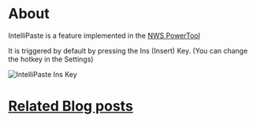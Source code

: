 # About

IntelliPaste is a feature implemented in the [NWS PowerTool](NWS-PowerTool)

It is triggered by default by pressing the Ins (Insert) Key. (You can change the hotkey in the Settings)

![IntelliPaste Ins Key](/img/intellipaste_ins_key.png)

# [Related Blog posts](https://tdalon.blogspot.com/search/label/intellipaste)
